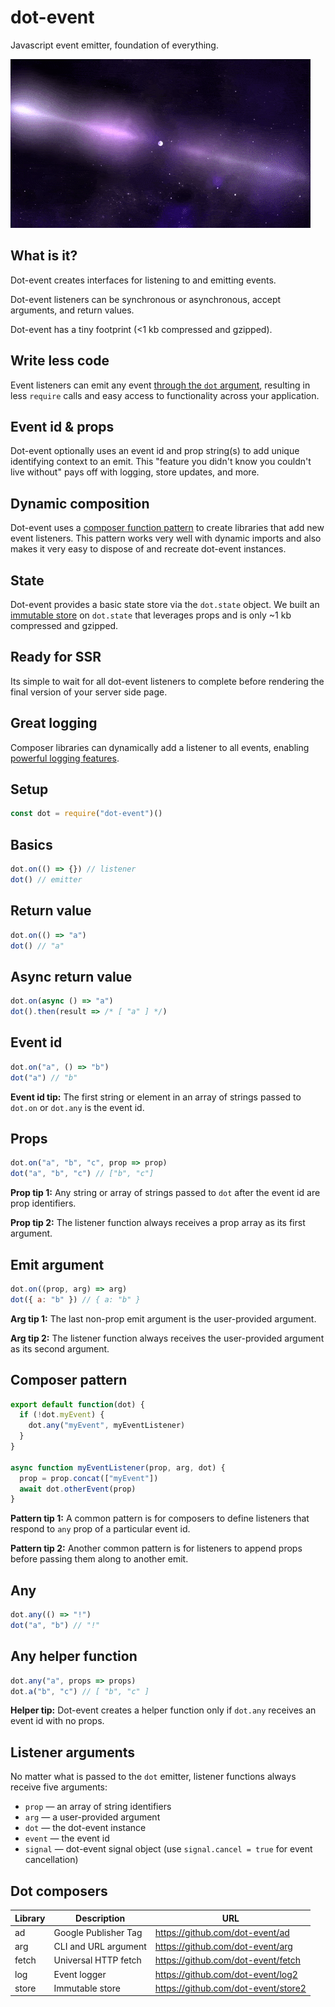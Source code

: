 # dot-event

Javascript event emitter, foundation of everything.

![neutron star](neutron.gif)

## What is it?

Dot-event creates interfaces for listening to and emitting events.

Dot-event listeners can be synchronous or asynchronous, accept arguments, and return values.

Dot-event has a tiny footprint (<1 kb compressed and gzipped).

## Write less code

Event listeners can emit any event [through the `dot` argument](#listener-arguments), resulting in less `require` calls and easy access to functionality across your application.

## Event id & props

Dot-event optionally uses an event id and prop string(s) to add unique identifying context to an emit. This "feature you didn't know you couldn't live without" pays off with logging, store updates, and more.

## Dynamic composition

Dot-event uses a [composer function pattern](#composer-pattern) to create libraries that add new event listeners. This pattern works very well with dynamic imports and also makes it very easy to dispose of and recreate dot-event instances.

## State

Dot-event provides a basic state store via the `dot.state` object. We built an [immutable store](https://github.com/dot-event/store2) on `dot.state` that leverages props and is only ~1 kb compressed and gzipped.

## Ready for SSR

Its simple to wait for all dot-event listeners to complete before rendering the final version of your server side page.

## Great logging

Composer libraries can dynamically add a listener to all events, enabling [powerful logging features](https://github.com/dot-event/log2).

## Setup

```js
const dot = require("dot-event")()
```

## Basics

```js
dot.on(() => {}) // listener
dot() // emitter
```

## Return value

```js
dot.on(() => "a")
dot() // "a"
```

## Async return value

```js
dot.on(async () => "a")
dot().then(result => /* [ "a" ] */)
```

## Event id

```js
dot.on("a", () => "b")
dot("a") // "b"
```

**Event id tip:** The first string or element in an array of strings passed to `dot.on` or `dot.any` is the event id.

## Props

```js
dot.on("a", "b", "c", prop => prop)
dot("a", "b", "c") // ["b", "c"]
```

**Prop tip 1:** Any string or array of strings passed to `dot` after the event id are prop identifiers.

**Prop tip 2:** The listener function always receives a prop array as its first argument.

## Emit argument

```js
dot.on((prop, arg) => arg)
dot({ a: "b" }) // { a: "b" }
```

**Arg tip 1:** The last non-prop emit argument is the user-provided argument.

**Arg tip 2:** The listener function always receives the user-provided argument as its second argument.

## Composer pattern

```js
export default function(dot) {
  if (!dot.myEvent) {
    dot.any("myEvent", myEventListener)
  }
}

async function myEventListener(prop, arg, dot) {
  prop = prop.concat(["myEvent"])
  await dot.otherEvent(prop)
}
```

**Pattern tip 1:** A common pattern is for composers to define listeners that respond to `any` prop of a particular event id.

**Pattern tip 2:** Another common pattern is for listeners to append props before passing them along to another emit.

## Any

```js
dot.any(() => "!")
dot("a", "b") // "!"
```

## Any helper function

```js
dot.any("a", props => props)
dot.a("b", "c") // [ "b", "c" ]
```

**Helper tip:** Dot-event creates a helper function only if `dot.any` receives an event id with no props.

## Listener arguments

No matter what is passed to the `dot` emitter, listener functions always receive five arguments:

- `prop` — an array of string identifiers
- `arg` — a user-provided argument
- `dot` — the dot-event instance
- `event` — the event id
- `signal` — dot-event signal object (use `signal.cancel = true` for event cancellation)

## Dot composers

| Library | Description          | URL                                 |
| ------- | -------------------- | ----------------------------------- |
| ad      | Google Publisher Tag | https://github.com/dot-event/ad     |
| arg     | CLI and URL argument | https://github.com/dot-event/arg    |
| fetch   | Universal HTTP fetch | https://github.com/dot-event/fetch  |
| log     | Event logger         | https://github.com/dot-event/log2   |
| store   | Immutable store      | https://github.com/dot-event/store2 |
